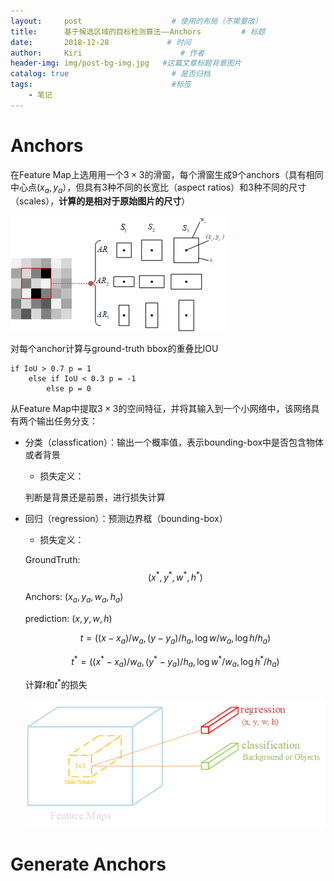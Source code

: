 ```yaml
---
layout:     post                    # 使用的布局（不需要改）
title:      基于候选区域的目标检测算法——Anchors         # 标题
date:       2018-12-28             # 时间
author:     Kiri                      # 作者
header-img: img/post-bg-img.jpg   #这篇文章标题背景图片
catalog: true                       # 是否归档
tags:                               #标签
    - 笔记
---
```


# Anchors

在Feature Map上选用用一个$3\times 3$的滑窗，每个滑窗生成9个anchors（具有相同中心点$(x_a,y_a）$，但具有3种不同的长宽比（aspect ratios）和3种不同的尺寸（scales），**计算的是相对于原始图片的尺寸**）

![pic1](https://github.com/caiwendi/caiwendi.github.io/raw/master/img/Anchors.png)

对每个anchor计算与ground-truth bbox的重叠比IOU

```
if IoU > 0.7 p = 1
	else if IoU < 0.3 p = -1
		else p = 0
```

从Feature Map中提取$3 \times 3$的空间特征，并将其输入到一个小网络中，该网络具有两个输出任务分支：

- 分类（classfication）：输出一个概率值，表示bounding-box中是否包含物体或者背景

  - 损失定义：

  判断是背景还是前景，进行损失计算

- 回归（regression）：预测边界框（bounding-box）

  - 损失定义：

  GroundTruth: $$(x^*,y^*,w^*,h^*)$$

  Anchors: $(x_a,y_a,w_a,h_a)​$

  prediction: $(x,y,w,h)$

  $$
  t=((x-x_a)/w_a, (y-y_a)/h_a, \log w/w_a, \log h/h_a)
  $$

  $$
  t^*=((x^*-x_a)/w_a,(y^*-y_a)/h_a,\log w^*/w_a,\log h^*/h_a)
  $$




  计算$t$和$t^*$的损失

  ![pic2](https://github.com/caiwendi/caiwendi.github.io/raw/master/img/RPN.png)

# Generate Anchors


















<html>
<head>
<title>MathJax TeX Test Page</title>
<script type="text/x-mathjax-config">
  MathJax.Hub.Config({tex2jax: {inlineMath: [['$','$'], ['\\(','\\)']]}});
</script>
<script type="text/javascript" async src="https://cdn.mathjax.org/mathjax/latest/MathJax.js?config=TeX-AMS_CHTML">
</script>
</head>
<body>

